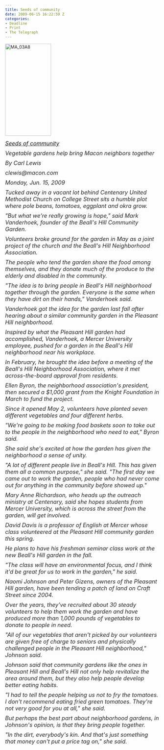 ```yaml
---
title: Seeds of community
date: 2009-06-15 16:22:59 Z
categories:
- Deadline
- Print
- The Telegraph
---
```


<p><a href="{{ site.baseurl }}/assets/MA_03A8.jpg"><img class="size-medium wp-image-116 alignright" title="MA_03A8" src="{{ site.baseurl }}/assets/MA_03A8.jpg" alt="MA_03A8" width="150" height="300" /></a></p>
<p style="margin-top: 10px; margin-right: 0pt; margin-bottom: 0pt; margin-left: 0pt; color: #272627; font-size: 1.3em; padding: 0pt;"><a href="http://www.macon.com/198/story/748275.html"><em>Seeds of community</em></a></p>
<p style="margin-top: 10px; margin-right: 0pt; margin-bottom: 0pt; margin-left: 0pt; color: #272627; font-size: 1.3em; padding: 0pt;"><em>Vegetable gardens help bring Macon neighbors together</em></p>
<p style="margin-top: 10px; margin-right: 0pt; margin-bottom: 0pt; margin-left: 0pt; color: #272627; font-size: 1.3em; padding: 0pt;"><em>By Carl Lewis</em></p>
<p style="margin-top: 10px; margin-right: 0pt; margin-bottom: 0pt; margin-left: 0pt; color: #272627; font-size: 1.3em; padding: 0pt;"><em>clewis@macon.com</em></p>
<p style="margin-top: 10px; margin-right: 0pt; margin-bottom: 0pt; margin-left: 0pt; color: #272627; font-size: 1.3em; padding: 0pt;"><em>Monday, Jun. 15, 2009</em></p>
<p style="margin-top: 10px; margin-right: 0pt; margin-bottom: 0pt; margin-left: 0pt; color: #272627; font-size: 1.3em; padding: 0pt;"><em>Tucked away in a vacant lot behind Centenary United Methodist Church on College Street sits a humble plot where pole beans, tomatoes, eggplant and okra grow.</em></p>
<p style="margin-top: 10px; margin-right: 0pt; margin-bottom: 0pt; margin-left: 0pt; color: #272627; font-size: 1.3em; padding: 0pt;"><em>"But what we're really growing is hope," said Mark Vanderhoek, founder of the Beall's Hill Community Garden.</em></p>
<p style="margin-top: 10px; margin-right: 0pt; margin-bottom: 0pt; margin-left: 0pt; color: #272627; font-size: 1.3em; padding: 0pt;"><em>Volunteers broke ground for the garden in May as a joint project of the church and the Beall's Hill Neighborhood Association.</em></p>
<p style="margin-top: 10px; margin-right: 0pt; margin-bottom: 0pt; margin-left: 0pt; color: #272627; font-size: 1.3em; padding: 0pt;"><!--more--><em>The people who tend the garden share the food among themselves, and they donate much of the produce to the elderly and disabled in the community.</em></p>
<p style="margin-top: 10px; margin-right: 0pt; margin-bottom: 0pt; margin-left: 0pt; color: #272627; font-size: 1.3em; padding: 0pt;"><em>"The idea is to bring people in Beall's Hill neighborhood together through the garden. Everyone is the same when they have dirt on their hands," Vanderhoek said.</em></p>
<p style="margin-top: 10px; margin-right: 0pt; margin-bottom: 0pt; margin-left: 0pt; color: #272627; font-size: 1.3em; padding: 0pt;"><em>Vanderhoek got the idea for the garden last fall after hearing about a similar community garden in the Pleasant Hill neighborhood.</em></p>
<p style="margin-top: 10px; margin-right: 0pt; margin-bottom: 0pt; margin-left: 0pt; color: #272627; font-size: 1.3em; padding: 0pt;"><em>Inspired by what the Pleasant Hill garden had accomplished, Vanderhoek, a Mercer University employee, pushed for a garden in the Beall's Hill neighborhood near his workplace.</em></p>
<p style="margin-top: 10px; margin-right: 0pt; margin-bottom: 0pt; margin-left: 0pt; color: #272627; font-size: 1.3em; padding: 0pt;"><em>In February, he brought the idea before a meeting of the Beall's Hill Neighborhood Association, where it met across-the-board approval from residents.</em></p>
<p style="margin-top: 10px; margin-right: 0pt; margin-bottom: 0pt; margin-left: 0pt; color: #272627; font-size: 1.3em; padding: 0pt;"><em>Ellen Byron, the neighborhood association's president, then secured a $1,000 grant from the Knight Foundation in March to fund the project.</em></p>
<p style="margin-top: 10px; margin-right: 0pt; margin-bottom: 0pt; margin-left: 0pt; color: #272627; font-size: 1.3em; padding: 0pt;"><em>Since it opened May 2, volunteers have planted seven different vegetables and four different herbs.</em></p>
<p style="margin-top: 10px; margin-right: 0pt; margin-bottom: 0pt; margin-left: 0pt; color: #272627; font-size: 1.3em; padding: 0pt;"><em>"We're going to be making food baskets soon to take out to the people in the neighborhood who need to eat," Byron said.</em></p>
<p style="margin-top: 10px; margin-right: 0pt; margin-bottom: 0pt; margin-left: 0pt; color: #272627; font-size: 1.3em; padding: 0pt;"><em>She said she's excited at how the garden has given the neighborhood a sense of unity.</em></p>
<p style="margin-top: 10px; margin-right: 0pt; margin-bottom: 0pt; margin-left: 0pt; color: #272627; font-size: 1.3em; padding: 0pt;"><em>"A lot of different people live in Beall's Hill. This has given them all a common purpose," she said. "The first day we came out to work the garden, people who had never come out for anything in the community before showed up."</em></p>
<p style="margin-top: 10px; margin-right: 0pt; margin-bottom: 0pt; margin-left: 0pt; color: #272627; font-size: 1.3em; padding: 0pt;"><em>Mary Anne Richardson, who heads up the outreach ministry at Centenary, said she hopes students from Mercer University, which is across the street from the garden, will get involved.</em></p>
<p style="margin-top: 10px; margin-right: 0pt; margin-bottom: 0pt; margin-left: 0pt; color: #272627; font-size: 1.3em; padding: 0pt;"><em>David Davis is a professor of English at Mercer whose class volunteered at the Pleasant Hill community garden this spring.</em></p>
<p style="margin-top: 10px; margin-right: 0pt; margin-bottom: 0pt; margin-left: 0pt; color: #272627; font-size: 1.3em; padding: 0pt;"><em>He plans to have his freshman seminar class work at the new Beall's Hill garden in the fall.</em></p>
<p style="margin-top: 10px; margin-right: 0pt; margin-bottom: 0pt; margin-left: 0pt; color: #272627; font-size: 1.3em; padding: 0pt;"><em>"The class will have an environmental focus, and I think it'd be great for us to work in the garden," he said.</em></p>
<p style="margin-top: 10px; margin-right: 0pt; margin-bottom: 0pt; margin-left: 0pt; color: #272627; font-size: 1.3em; padding: 0pt;"><em>Naomi Johnson and Peter Gizens, owners of the Pleasant Hill garden, have been tending a patch of land on Craft Street since 2004.</em></p>
<p style="margin-top: 10px; margin-right: 0pt; margin-bottom: 0pt; margin-left: 0pt; color: #272627; font-size: 1.3em; padding: 0pt;"><em>Over the years, they've recruited about 30 steady volunteers to help them work the garden and have produced more than 1,000 pounds of vegetables to donate to people in need.</em></p>
<p style="margin-top: 10px; margin-right: 0pt; margin-bottom: 0pt; margin-left: 0pt; color: #272627; font-size: 1.3em; padding: 0pt;"><em>"All of our vegetables that aren't picked by our volunteers are given free of charge to seniors and physically challenged people in the Pleasant Hill neighborhood," Johnson said.</em></p>
<p style="margin-top: 10px; margin-right: 0pt; margin-bottom: 0pt; margin-left: 0pt; color: #272627; font-size: 1.3em; padding: 0pt;"><em>Johnson said that community gardens like the ones in Pleasant Hill and Beall's Hill not only help revitalize the area around them, but they also help people develop better eating habits.</em></p>
<p style="margin-top: 10px; margin-right: 0pt; margin-bottom: 0pt; margin-left: 0pt; color: #272627; font-size: 1.3em; padding: 0pt;"><em>"I had to tell the people helping us not to fry the tomatoes. I don't recommend eating fried green tomatoes. They're not very good for you at all," she said.</em></p>
<p style="margin-top: 10px; margin-right: 0pt; margin-bottom: 0pt; margin-left: 0pt; color: #272627; font-size: 1.3em; padding: 0pt;"><em>But perhaps the best part about neighborhood gardens, in Johnson's opinion, is that they bring people together.</em></p>
<p style="margin-top: 10px; margin-right: 0pt; margin-bottom: 0pt; margin-left: 0pt; color: #272627; font-size: 1.3em; padding: 0pt;"><em>"In the dirt, everybody's kin. And that's just something that money can't put a price tag on," she said.</em></p>
